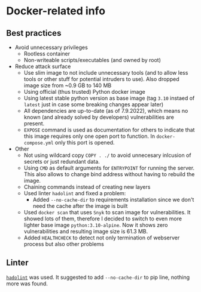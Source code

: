 # Docker-related info

## Best practices

* Avoid unnecessary privileges
  * Rootless container
  * Non-writeable scripts/executables (and owned by root)
* Reduce attack surface
  * Use slim image to not include unnecessary tools (and to allow less tools or other stuff for potential intruders to use). Also dropped image size from ~0.9 GB to 140 MB
  * Using official (thus trusted) Python docker image
  * Using latest stable python version as base image (tag `3.10` instaed of `latest` just in case some breaking changes appear later)
  * All dependencies are up-to-date (as of 7.9.2022), which means no known (and already solved by developers) vulnerabilities are present.
  * `EXPOSE` command is used as documentation for others to indicate that this image requires only one open port to function. In `docker-compose.yml` only this port is opened.
* Other
  * Not using wildcard copy `COPY . ./` to avoid unnecesary inlcusion of secrets or just redundant data.
  * Using `CMD` as default arguments for `ENTRYPOINT` for running the server. This also allows to change bind address without having to rebuild the image.
  * Chaining commands instead of creating new layers
  * Used linter `hadolint` and fixed a problem:
    * Added `--no-cache-dir` to requirements installation since we don't need the cache after the image is built
  * Used `docker scan` that uses `Snyk` to scan image for vulnerabilities. It showed lots of them, therefore I decided to switch to even more lighter base image `python:3.10-alpine`. Now it shows zero vulnerabilities and resulting image size is 61.3 MB.
  * Added `HEALTHCHECK` to detect not only termination of webserver process but also other problems

## Linter

[`hadolint`](https://github.com/hadolint/hadolint) was used. It suggested to add `--no-cache-dir` to pip line, nothing more was found.
